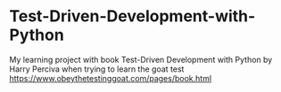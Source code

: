 # Test-Driven-Development-with-Python

My learning project with book Test-Driven Development with Python by Harry Perciva
when trying to learn the goat test 
https://www.obeythetestinggoat.com/pages/book.html
